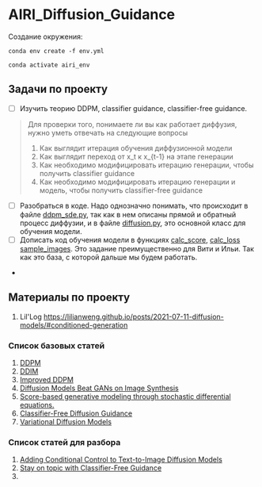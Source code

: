 # AIRI_Diffusion_Guidance

Создание окружения: 

`conda env create -f env.yml`

`conda activate airi_env`

## Задачи по проекту

- [ ] Изучить теорию DDPM, classifier guidance, classifier-free guidance.   
> Для проверки того, понимаете ли вы как работает диффузия, нужно уметь отвечать на следующие вопросы
> 1. Как выглядит итерация обучения диффузионной модели
> 2. Как выглядит переход от x_t к x_{t-1} на этапе генерации
> 3. Как необходимо модифицировать итерацию генерации, чтобы получить classifier guidance
> 4. Как необходимо модифицировать итерацию генерации и модель, чтобы получить classifier-free guidance
- [ ] Разобраться в коде. Надо однозначно понимать, что происходит в файле 
[ddpm_sde.py](https://github.com/MeshchaninovViacheslav/AIRI_Diffusion_Guidance/blob/main/ddpm_sde.py), 
так как в нем описаны прямой и обратный процесс диффузии, 
и в файле [diffusion.py](https://github.com/MeshchaninovViacheslav/AIRI_Diffusion_Guidance/blob/main/diffusion.py), 
это основной класс для обучения модели.
- [ ] Дописать код обучения модели в функциях 
[calc_score](https://github.com/MeshchaninovViacheslav/AIRI_Diffusion_Guidance/blob/8cf7266866a5738fcb6bf2a9e40e6c33d61412a5/diffusion.py#L128),
[calc_loss](https://github.com/MeshchaninovViacheslav/AIRI_Diffusion_Guidance/blob/8cf7266866a5738fcb6bf2a9e40e6c33d61412a5/diffusion.py#L131C9-L131C18)
[sample_images](https://github.com/MeshchaninovViacheslav/AIRI_Diffusion_Guidance/blob/8cf7266866a5738fcb6bf2a9e40e6c33d61412a5/diffusion.py#L244).
Это задание преимущественно для Вити и Ильи. Так как это база, с которой дальше мы будем работать.
- 

## Материалы по проекту
1. Lil'Log https://lilianweng.github.io/posts/2021-07-11-diffusion-models/#conditioned-generation

### Список базовых статей
1. [DDPM](https://arxiv.org/pdf/2006.11239.pdf) 
2. [DDIM](https://arxiv.org/pdf/2010.02502.pdf)
3. [Improved DDPM](https://arxiv.org/pdf/2102.09672.pdf)
4. [Diffusion Models Beat GANs on Image Synthesis](https://arxiv.org/pdf/2105.05233.pdf)
5. [Score-based generative modeling through stochastic differential equations.](https://arxiv.org/pdf/2011.13456.pdf)
6. [Classifier-Free Diffusion Guidance](https://arxiv.org/pdf/2207.12598)
7. [Variational Diffusion Models](https://arxiv.org/pdf/2107.00630)

### Список статей для разбора
1. [Adding Conditional Control to Text-to-Image Diffusion Models](https://arxiv.org/pdf/2302.05543)
2. [Stay on topic with Classifier-Free Guidance](https://arxiv.org/pdf/2306.17806.pdf)
3. 